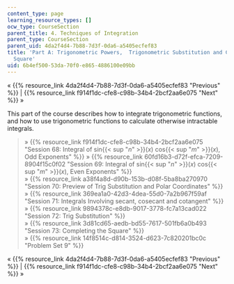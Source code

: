 ```yaml
---
content_type: page
learning_resource_types: []
ocw_type: CourseSection
parent_title: 4. Techniques of Integration
parent_type: CourseSection
parent_uid: 4da2f4d4-7b88-7d3f-0da6-a5405ecfef83
title: 'Part A: Trigonometric Powers,  Trigonometric Substitution and Completing the
  Square'
uid: 6b4ef500-53da-70f0-e865-4886100e09bb
---
```

« {{% resource_link 4da2f4d4-7b88-7d3f-0da6-a5405ecfef83 "Previous" %}} | {{% resource_link f914f1dc-cfe8-c98b-34b4-2bcf2aa6e075 "Next" %}} »

This part of the course describes how to integrate trigonometric functions, and how to use trigonometric functions to calculate otherwise intractable integrals.

> » {{% resource_link f914f1dc-cfe8-c98b-34b4-2bcf2aa6e075 "Session 68: Integral of sin{{< sup "_n_" >}}(_x_) cos{{< sup "_m_" >}}(_x_), Odd Exponents" %}}
> » {{% resource_link 60fd16b3-d72f-efca-7209-8904f15c0f02 "Session 69: Integral of sin{{< sup \"_n_\" >}}(_x_) cos{{< sup \"_m_\" >}}(_x_), Even Exponents" %}}  
> » {{% resource_link a38f4a8d-d90b-153b-d08f-5ba8ba270970 "Session 70: Preview of Trig Substitution and Polar Coordinates" %}}  
> » {{% resource_link 369ea1a0-42d3-4dea-55d0-7a2b967f59af "Session 71: Integrals Involving secant, cosecant and cotangent" %}}  
> » {{% resource_link 9894378c-e8db-9017-3778-fc7a13cad022 "Session 72: Trig Substitution" %}}  
> » {{% resource_link 3d81cd65-aedb-bd55-7617-501fb6a0b493 "Session 73: Completing the Square" %}}  
> » {{% resource_link 14f8514c-d814-3524-d623-7c820201bc0c "Problem Set 9" %}}

« {{% resource_link 4da2f4d4-7b88-7d3f-0da6-a5405ecfef83 "Previous" %}} | {{% resource_link f914f1dc-cfe8-c98b-34b4-2bcf2aa6e075 "Next" %}} »